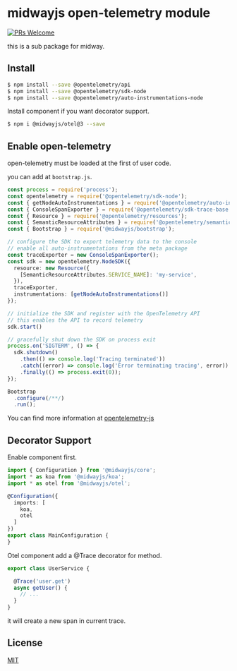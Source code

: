 # midwayjs open-telemetry module

[![PRs Welcome](https://img.shields.io/badge/PRs-welcome-brightgreen.svg)](https://github.com/midwayjs/midway/pulls)

this is a sub package for midway.


## Install

```bash
$ npm install --save @opentelemetry/api
$ npm install --save @opentelemetry/sdk-node
$ npm install --save @opentelemetry/auto-instrumentations-node
```

Install component if you want decorator support.

```bash
$ npm i @midwayjs/otel@3 --save
```

## Enable open-telemetry

open-telemetry must be loaded at the first of user code.

you can add at `bootstrap.js`.

```typescript
const process = require('process');
const opentelemetry = require('@opentelemetry/sdk-node');
const { getNodeAutoInstrumentations } = require('@opentelemetry/auto-instrumentations-node');
const { ConsoleSpanExporter } = require('@opentelemetry/sdk-trace-base');
const { Resource } = require('@opentelemetry/resources');
const { SemanticResourceAttributes } = require('@opentelemetry/semantic-conventions');
const { Bootstrap } = require('@midwayjs/bootstrap');

// configure the SDK to export telemetry data to the console
// enable all auto-instrumentations from the meta package
const traceExporter = new ConsoleSpanExporter();
const sdk = new opentelemetry.NodeSDK({
  resource: new Resource({
    [SemanticResourceAttributes.SERVICE_NAME]: 'my-service',
  }),
  traceExporter,
  instrumentations: [getNodeAutoInstrumentations()]
});

// initialize the SDK and register with the OpenTelemetry API
// this enables the API to record telemetry
sdk.start()

// gracefully shut down the SDK on process exit
process.on('SIGTERM', () => {
  sdk.shutdown()
    .then(() => console.log('Tracing terminated'))
    .catch((error) => console.log('Error terminating tracing', error))
    .finally(() => process.exit(0));
});

Bootstrap
  .configure(/**/)
  .run();

```

You can find more information at [opentelemetry-js](https://github.com/open-telemetry/opentelemetry-js)


## Decorator Support

Enable component first.

```typescript
import { Configuration } from '@midwayjs/core';
import * as koa from '@midwayjs/koa';
import * as otel from '@midwayjs/otel';

@Configuration({
  imports: [
    koa,
    otel
  ]
})
export class MainConfiguration {
}
```

Otel component add a @Trace decorator for method.

```typescript
export class UserService {

  @Trace('user.get')
  async getUser() {
    // ...
  }
}
```

it will create a new span in current trace.


## License

[MIT]((http://github.com/midwayjs/midway/blob/master/LICENSE))
